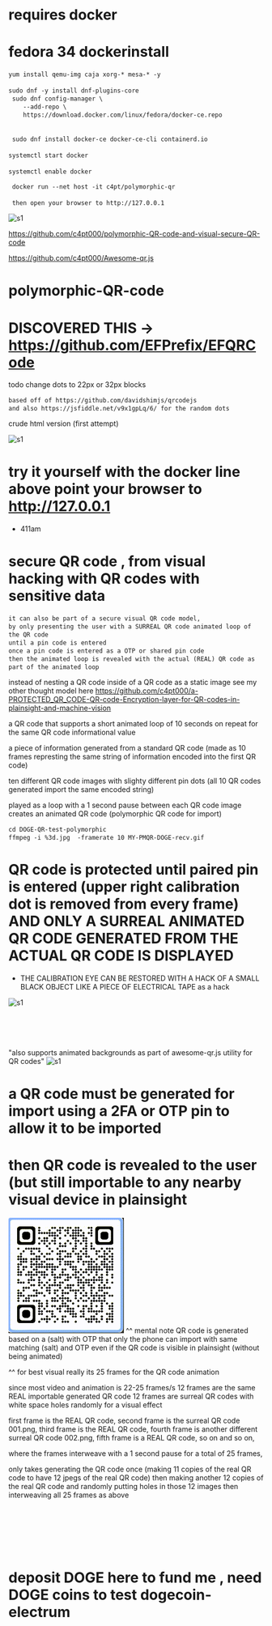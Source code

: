 # requires docker


# fedora 34 dockerinstall 
```
yum install qemu-img caja xorg-* mesa-* -y

sudo dnf -y install dnf-plugins-core
 sudo dnf config-manager \
    --add-repo \
    https://download.docker.com/linux/fedora/docker-ce.repo


 sudo dnf install docker-ce docker-ce-cli containerd.io

systemctl start docker

systemctl enable docker
```


```
 docker run --net host -it c4pt/polymorphic-qr
 
 then open your browser to http://127.0.0.1
```


![s1](https://github.com/c4pt000/polymorphic-QR-code-and-visual-secure-QR-code/blob/main/qr-demo-github.gif)

https://github.com/c4pt000/polymorphic-QR-code-and-visual-secure-QR-code

https://github.com/c4pt000/Awesome-qr.js

# polymorphic-QR-code

# DISCOVERED THIS -> https://github.com/EFPrefix/EFQRCode

todo change dots to 22px or 32px blocks
```
based off of https://github.com/davidshimjs/qrcodejs
and also https://jsfiddle.net/v9x1gpLq/6/ for the random dots
```
crude html version (first attempt)



![s1](https://raw.githubusercontent.com/c4pt000/polymorphic-QR-code-and-visual-secure-QR-code/main/vokoscreen-2021-07-14_10-39-31.gif)

# try it yourself with the docker line above point your browser to http://127.0.0.1


* 411am

# secure QR code , from visual hacking with QR codes with sensitive data
```
it can also be part of a secure visual QR code model,
by only presenting the user with a SURREAL QR code animated loop of the QR code
until a pin code is entered
once a pin code is entered as a OTP or shared pin code
then the animated loop is revealed with the actual (REAL) QR code as part of the animated loop
```
instead of nesting a QR code inside of a QR code as a static image
see my other thought model here
https://github.com/c4pt000/a-PROTECTED_QR_CODE-QR-code-Encryption-layer-for-QR-codes-in-plainsight-and-machine-vision


a QR code that supports a short animated loop of 10 seconds on repeat for the same QR code informational value

a piece of information generated from a standard QR code (made as 10 frames represting the same string of information encoded into the first QR code)

ten different QR code images with slighty different pin dots (all 10 QR codes generated import the same encoded string)

played as a loop with a 1 second pause between each QR code image creates an animated QR code (polymorphic QR code for import)


```
cd DOGE-QR-test-polymorphic
ffmpeg -i %3d.jpg  -framerate 10 MY-PMQR-DOGE-recv.gif
```

# QR code is protected until paired pin is entered (upper right calibration dot is removed from every frame) AND ONLY A SURREAL ANIMATED QR CODE GENERATED FROM THE ACTUAL  QR CODE IS DISPLAYED
* THE CALIBRATION EYE CAN BE RESTORED WITH A HACK OF A SMALL BLACK OBJECT LIKE A PIECE OF ELECTRICAL TAPE as  a hack

![s1](https://raw.githubusercontent.com/c4pt000/polymorphic-QR-code-and-visual-secure-QR-code/main/enter-pin-reveal.gif)
<br>
<br>
<br>
<br>
<br>

"also supports animated backgrounds as part of awesome-qr.js utility for QR codes"
![s1](https://github.com/c4pt000/polymorphic-QR-code-and-visual-secure-QR-code/blob/main/supports-animated-gif-backgrounds.gif)


# a QR code must be generated for import using a 2FA or OTP pin to allow it to be imported

# then QR code is revealed to the user (but still importable to any nearby visual device in plainsight
![s1](https://raw.githubusercontent.com/c4pt000/polymorphic-QR-code/main/IBM-polymorphic-QR-code.gif)
^^ mental note
QR code is generated based on a (salt) with OTP that only the phone can import with same matching (salt) and OTP even if the QR code is visible in plainsight (without being animated)

^^ for best visual really its 25 frames for the QR code animation

since most video and animation is 22-25 frames/s
12 frames are the same REAL importable generated QR code
12 frames are surreal QR codes with white space holes randomly for a visual effect

first frame is the REAL QR code, second frame is the surreal QR code 001.png, third frame is the REAL QR code, fourth frame is another different surreal QR code 002.png, fifth frame is a REAL QR code, so on and so on, 

where the frames interweave with a 1 second pause for a total of 25 frames,

only takes generating the QR code once (making 11 copies of the real QR code to have 12 jpegs of the real QR code)
then making another 12 copies of the real QR code and randomly putting holes in those 12 images
then interweaving all 25 frames as above

<br>
<br>
<br>
<br>
<br>

# deposit DOGE here to fund me , need DOGE coins to test dogecoin-electrum
<br>
<br>












